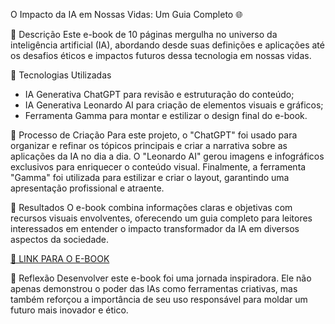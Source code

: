 O Impacto da IA em Nossas Vidas: Um Guia Completo 🌐


📒 Descrição
Este e-book de 10 páginas mergulha no universo da inteligência artificial (IA), abordando desde suas definições e aplicações até os desafios éticos e impactos futuros dessa tecnologia em nossas vidas.

🤖 Tecnologias Utilizadas
- IA Generativa ChatGPT para revisão e estruturação do conteúdo;
- IA Generativa Leonardo AI para criação de elementos visuais e gráficos;
- Ferramenta Gamma para montar e estilizar o design final do e-book.

🧐 Processo de Criação
Para este projeto, o "ChatGPT" foi usado para organizar e refinar os tópicos principais e criar a narrativa sobre as aplicações da IA no dia a dia. O "Leonardo AI" gerou imagens e infográficos exclusivos para enriquecer o conteúdo visual. Finalmente, a ferramenta "Gamma" foi utilizada para estilizar e criar o layout, garantindo uma apresentação profissional e atraente.

🚀 Resultados
O e-book combina informações claras e objetivas com recursos visuais envolventes, oferecendo um guia completo para leitores interessados em entender o impacto transformador da IA em diversos aspectos da sociedade.

[🔗 LINK PARA O E-BOOK](O-Impacto-da-IA-em-Nossas-Vidas-Um-Guia-Completo.pdf)

💭 Reflexão
Desenvolver este e-book foi uma jornada inspiradora. Ele não apenas demonstrou o poder das IAs como ferramentas criativas, mas também reforçou a importância de seu uso responsável para moldar um futuro mais inovador e ético.
